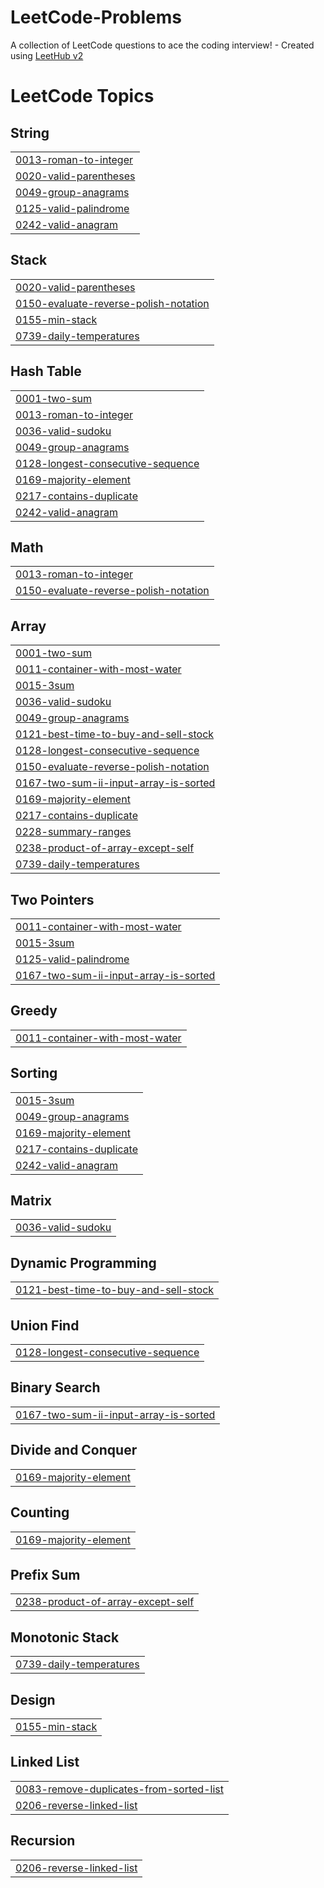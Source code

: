 # LeetCode-Problems
A collection of LeetCode questions to ace the coding interview! - Created using [LeetHub v2](https://github.com/arunbhardwaj/LeetHub-2.0)

<!---LeetCode Topics Start-->
# LeetCode Topics
## String
|  |
| ------- |
| [0013-roman-to-integer](https://github.com/IlanVinerski/LeetCode-Problems/tree/master/0013-roman-to-integer) |
| [0020-valid-parentheses](https://github.com/IlanVinerski/LeetCode-Problems/tree/master/0020-valid-parentheses) |
| [0049-group-anagrams](https://github.com/IlanVinerski/LeetCode-Problems/tree/master/0049-group-anagrams) |
| [0125-valid-palindrome](https://github.com/IlanVinerski/LeetCode-Problems/tree/master/0125-valid-palindrome) |
| [0242-valid-anagram](https://github.com/IlanVinerski/LeetCode-Problems/tree/master/0242-valid-anagram) |
## Stack
|  |
| ------- |
| [0020-valid-parentheses](https://github.com/IlanVinerski/LeetCode-Problems/tree/master/0020-valid-parentheses) |
| [0150-evaluate-reverse-polish-notation](https://github.com/IlanVinerski/LeetCode-Problems/tree/master/0150-evaluate-reverse-polish-notation) |
| [0155-min-stack](https://github.com/IlanVinerski/LeetCode-Problems/tree/master/0155-min-stack) |
| [0739-daily-temperatures](https://github.com/IlanVinerski/LeetCode-Problems/tree/master/0739-daily-temperatures) |
## Hash Table
|  |
| ------- |
| [0001-two-sum](https://github.com/IlanVinerski/LeetCode-Problems/tree/master/0001-two-sum) |
| [0013-roman-to-integer](https://github.com/IlanVinerski/LeetCode-Problems/tree/master/0013-roman-to-integer) |
| [0036-valid-sudoku](https://github.com/IlanVinerski/LeetCode-Problems/tree/master/0036-valid-sudoku) |
| [0049-group-anagrams](https://github.com/IlanVinerski/LeetCode-Problems/tree/master/0049-group-anagrams) |
| [0128-longest-consecutive-sequence](https://github.com/IlanVinerski/LeetCode-Problems/tree/master/0128-longest-consecutive-sequence) |
| [0169-majority-element](https://github.com/IlanVinerski/LeetCode-Problems/tree/master/0169-majority-element) |
| [0217-contains-duplicate](https://github.com/IlanVinerski/LeetCode-Problems/tree/master/0217-contains-duplicate) |
| [0242-valid-anagram](https://github.com/IlanVinerski/LeetCode-Problems/tree/master/0242-valid-anagram) |
## Math
|  |
| ------- |
| [0013-roman-to-integer](https://github.com/IlanVinerski/LeetCode-Problems/tree/master/0013-roman-to-integer) |
| [0150-evaluate-reverse-polish-notation](https://github.com/IlanVinerski/LeetCode-Problems/tree/master/0150-evaluate-reverse-polish-notation) |
## Array
|  |
| ------- |
| [0001-two-sum](https://github.com/IlanVinerski/LeetCode-Problems/tree/master/0001-two-sum) |
| [0011-container-with-most-water](https://github.com/IlanVinerski/LeetCode-Problems/tree/master/0011-container-with-most-water) |
| [0015-3sum](https://github.com/IlanVinerski/LeetCode-Problems/tree/master/0015-3sum) |
| [0036-valid-sudoku](https://github.com/IlanVinerski/LeetCode-Problems/tree/master/0036-valid-sudoku) |
| [0049-group-anagrams](https://github.com/IlanVinerski/LeetCode-Problems/tree/master/0049-group-anagrams) |
| [0121-best-time-to-buy-and-sell-stock](https://github.com/IlanVinerski/LeetCode-Problems/tree/master/0121-best-time-to-buy-and-sell-stock) |
| [0128-longest-consecutive-sequence](https://github.com/IlanVinerski/LeetCode-Problems/tree/master/0128-longest-consecutive-sequence) |
| [0150-evaluate-reverse-polish-notation](https://github.com/IlanVinerski/LeetCode-Problems/tree/master/0150-evaluate-reverse-polish-notation) |
| [0167-two-sum-ii-input-array-is-sorted](https://github.com/IlanVinerski/LeetCode-Problems/tree/master/0167-two-sum-ii-input-array-is-sorted) |
| [0169-majority-element](https://github.com/IlanVinerski/LeetCode-Problems/tree/master/0169-majority-element) |
| [0217-contains-duplicate](https://github.com/IlanVinerski/LeetCode-Problems/tree/master/0217-contains-duplicate) |
| [0228-summary-ranges](https://github.com/IlanVinerski/LeetCode-Problems/tree/master/0228-summary-ranges) |
| [0238-product-of-array-except-self](https://github.com/IlanVinerski/LeetCode-Problems/tree/master/0238-product-of-array-except-self) |
| [0739-daily-temperatures](https://github.com/IlanVinerski/LeetCode-Problems/tree/master/0739-daily-temperatures) |
## Two Pointers
|  |
| ------- |
| [0011-container-with-most-water](https://github.com/IlanVinerski/LeetCode-Problems/tree/master/0011-container-with-most-water) |
| [0015-3sum](https://github.com/IlanVinerski/LeetCode-Problems/tree/master/0015-3sum) |
| [0125-valid-palindrome](https://github.com/IlanVinerski/LeetCode-Problems/tree/master/0125-valid-palindrome) |
| [0167-two-sum-ii-input-array-is-sorted](https://github.com/IlanVinerski/LeetCode-Problems/tree/master/0167-two-sum-ii-input-array-is-sorted) |
## Greedy
|  |
| ------- |
| [0011-container-with-most-water](https://github.com/IlanVinerski/LeetCode-Problems/tree/master/0011-container-with-most-water) |
## Sorting
|  |
| ------- |
| [0015-3sum](https://github.com/IlanVinerski/LeetCode-Problems/tree/master/0015-3sum) |
| [0049-group-anagrams](https://github.com/IlanVinerski/LeetCode-Problems/tree/master/0049-group-anagrams) |
| [0169-majority-element](https://github.com/IlanVinerski/LeetCode-Problems/tree/master/0169-majority-element) |
| [0217-contains-duplicate](https://github.com/IlanVinerski/LeetCode-Problems/tree/master/0217-contains-duplicate) |
| [0242-valid-anagram](https://github.com/IlanVinerski/LeetCode-Problems/tree/master/0242-valid-anagram) |
## Matrix
|  |
| ------- |
| [0036-valid-sudoku](https://github.com/IlanVinerski/LeetCode-Problems/tree/master/0036-valid-sudoku) |
## Dynamic Programming
|  |
| ------- |
| [0121-best-time-to-buy-and-sell-stock](https://github.com/IlanVinerski/LeetCode-Problems/tree/master/0121-best-time-to-buy-and-sell-stock) |
## Union Find
|  |
| ------- |
| [0128-longest-consecutive-sequence](https://github.com/IlanVinerski/LeetCode-Problems/tree/master/0128-longest-consecutive-sequence) |
## Binary Search
|  |
| ------- |
| [0167-two-sum-ii-input-array-is-sorted](https://github.com/IlanVinerski/LeetCode-Problems/tree/master/0167-two-sum-ii-input-array-is-sorted) |
## Divide and Conquer
|  |
| ------- |
| [0169-majority-element](https://github.com/IlanVinerski/LeetCode-Problems/tree/master/0169-majority-element) |
## Counting
|  |
| ------- |
| [0169-majority-element](https://github.com/IlanVinerski/LeetCode-Problems/tree/master/0169-majority-element) |
## Prefix Sum
|  |
| ------- |
| [0238-product-of-array-except-self](https://github.com/IlanVinerski/LeetCode-Problems/tree/master/0238-product-of-array-except-self) |
## Monotonic Stack
|  |
| ------- |
| [0739-daily-temperatures](https://github.com/IlanVinerski/LeetCode-Problems/tree/master/0739-daily-temperatures) |
## Design
|  |
| ------- |
| [0155-min-stack](https://github.com/IlanVinerski/LeetCode-Problems/tree/master/0155-min-stack) |
## Linked List
|  |
| ------- |
| [0083-remove-duplicates-from-sorted-list](https://github.com/IlanVinerski/LeetCode-Problems/tree/master/0083-remove-duplicates-from-sorted-list) |
| [0206-reverse-linked-list](https://github.com/IlanVinerski/LeetCode-Problems/tree/master/0206-reverse-linked-list) |
## Recursion
|  |
| ------- |
| [0206-reverse-linked-list](https://github.com/IlanVinerski/LeetCode-Problems/tree/master/0206-reverse-linked-list) |
<!---LeetCode Topics End-->
